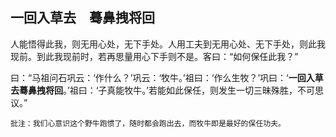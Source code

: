 ##  一回入草去　蓦鼻拽将回

人能悟得此我，则无用心处，无下手处。人用工夫到无用心处、无下手处，则此我现前。到此我现前时，若再思量用心下手则不是。客曰：“如何保任此我？”

曰：“马祖问石巩云：‘作什么？’巩云：‘牧牛。’祖曰：‘作么生牧？’巩曰：‘**一回入草去蓦鼻拽将回**。’祖曰：‘子真能牧牛。’若能如此保任，则发生一切三昧殊胜，不可思议。”

```xu
批注：我们心意识这个野牛跑惯了，随时都会跑出去，而牧牛即是最好的保任功夫。
```
